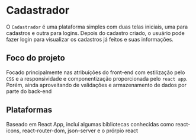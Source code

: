 # Cadastrador

<p>
  O <code>Cadastrador</code> é uma plataforma simples com duas telas iniciais, uma para cadastros e outra para logins. Depois do cadastro criado, o usuário pode fazer login para visualizar os cadastros já feitos e suas informações.
</p>

## Foco do projeto

<p>
  Focado principalmente nas atribuíções do front-end com estilização pelo <code>CSS</code> e a responsividade e componentização proporcionada pelo <code>react app</code>. Porém, ainda aproveitando de validações e armazenamento de dados por parte do back-end
</p>

## Plataformas

<p>
  Baseado em React App, incluí algumas bibliotecas conhecidas como react-icons, react-router-dom, json-server e o prórpio react
</p>
